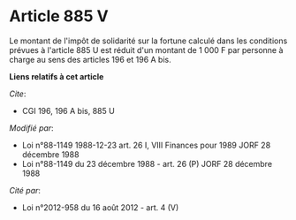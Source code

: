 # Article 885 V

Le montant de l'impôt de solidarité sur la fortune calculé dans les conditions prévues à l'article 885 U est réduit d'un
montant de 1 000 F par personne à charge au sens des articles 196 et 196 A bis.

**Liens relatifs à cet article**

_Cite_:

  - CGI 196, 196 A bis, 885 U

_Modifié par_:

  - Loi n°88-1149 1988-12-23 art. 26 I, VIII Finances pour 1989 JORF 28 décembre 1988
  - Loi n°88-1149 du 23 décembre 1988 - art. 26 (P) JORF 28 décembre 1988

_Cité par_:

  - Loi n°2012-958 du 16 août 2012 - art. 4 (V)
